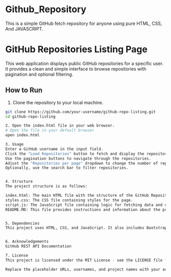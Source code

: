# Github_Repository
This is a simple GitHub fetch repository for anyone using pure HTML, CSS, And JAVASCRIPT.
# GitHub Repositories Listing Page

This web application displays public GitHub repositories for a specific user. It provides a clean and simple interface to browse repositories with pagination and optional filtering.

## How to Run

1. Clone the repository to your local machine.

```bash
git clone https://github.com/your-username/github-repo-listing.git
cd github-repo-listing

2. Open the index.html file in your web browser.
# Open the file in your default browser
open index.html

3. Usage
Enter a GitHub username in the input field.
Click the "Load Repositories" button to fetch and display the repositories.
Use the pagination buttons to navigate through the repositories.
Adjust the "Repositories per page" dropdown to change the number of repositories displayed.
Optionally, use the search bar to filter repositories.


4. Structure
The project structure is as follows:

index.html: The main HTML file with the structure of the GitHub Repositories Listing Page.
styles.css: The CSS file containing styles for the page.
script.js: The JavaScript file containing logic for fetching data and updating the UI.
README.MD: This file provides instructions and information about the project.


5. Dependencies
This project uses HTML, CSS, and JavaScript. It also includes Bootstrap for styling and jQuery for DOM manipulation.


6. Acknowledgements
GitHub REST API Documentation

7. License
This project is licensed under the MIT License - see the LICENSE file for details.

Replace the placeholder URLs, usernames, and project names with your actual information. Additionally, if you have any specific instructions or additional information, feel free to include it in the README.
